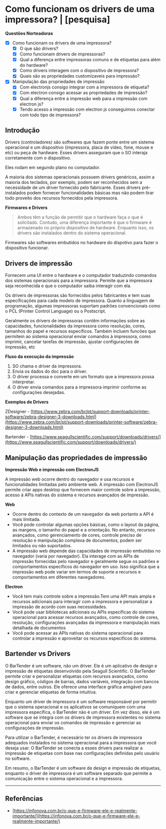 # Como funcionam os drivers de uma impressora? | [pesquisa]

**Questões Norteadoras**

- [x]  Como funcionam os drivers de uma impressora?
    - [x]  O que são drivers?
    - [x]  Como funcionam drivers de impressoras?
    - [x]  Qual a diferença entre impressoras comuns e de etiquetas para além do hardware?
    - [x]  Como drivers interagem com o dispositivo de impressora?
    - [x]  Quais são as propriedades customizaveis para impressão?
- [x]  Manipulação das propriedades de impressão
    - [x]  Com electronjs consigo integrar com a impressora de etiqueta?
    - [x]  Com electron consigo acessar as propriedades de impressão?
    - [x]  Qual a diferença entre a impressão web para a impressão com electron js?
    - [x]  Tendo acesso a impressão com electron js conseguimos conectar com todo tipo de impressora?

## Introdução

Drivers (controladores) são softwares que fazem ponte entre um sistema operacional e um dispositivo (impressora, placa de vídeo, fone, mouse e etc) ou peça de hardware. Esses drivers asseguram que o SO interaja corretamente com o dispositivo.

Eles rodam em segundo plano no computador.

A maioria dos sistemas operacionais possuem drivers genéricos, assim a maioria dos teclados, por exemplo, podem ser reconhecidos sem a necessidade de um driver fornecido pelo fabricante. Esses drivers pré-instalados podem fornecer funcionalidades básicas mas não podem tirar todo proveito dos recursos fornecidos pela impressora. 

**Firmwares e Drivers**

> Ambos têm a função de permitir que o hardware faça o que é solicitado. Contudo, uma diferença importante é que o firmware é armazenado no próprio dispositivo de hardware. Enquanto isso, os drivers são instalados dentro do sistema operacional.
> 

Firmwares são softwares embutidos no hardware do dispotivo para fazer o dispositivo funcionar. 

## **Drivers de impressão**

Fornecem uma UI entre o hardware e o computador traduzindo comandos dos sistemas operacionais para a impressora. Permite que a impressora seja reconhecida e que o computador saiba interagir com ela.

Os drivers de impressoras são fornecidos pelos fabricantes e tem suas específicações para cada modelo de impressora. Quanto a linguagem de programação, algumas impressoras suportam padrões convencionais como o PCL (Printer Control Language) ou o Postscript.

Geralmente os drivers de impressoras contêm informações sobre as capacidades, funcionalidades da impressora como resolução, cores, tamanhos do papel e recursos específicos. Também incluem funcões que permitem ao sistema operacional enviar comandos à impressora, como imprimir, cancelar tarefas de impressão, ajustar configurações de impressão, etc

**Fluxo da execução da impressão**

1. SO chama o driver da impressora.
2. Envia os dados do doc para o driver.
3. O driver processa e converte em um formato que a impressora possa interpretar.
4. O driver envia comandos para a impressora imprimir conforme as configurações desejadas.

**Exemplos de Drivers**

ZDesigner - [https://www.zebra.com/br/pt/support-downloads/printer-software/zebra-designer-3-downloads.html](https://www.zebra.com/br/pt/support-downloads/printer-software/zebra-designer-3-downloads.html)

Bartender - [https://www.seagullscientific.com/support/downloads/drivers/](https://www.seagullscientific.com/support/downloads/drivers/)

## Manipulação das propriedades de impressão

**Impressão Web e impressão com ElectronJS**

A impressão web ocorre dentro do navegador e usa recursos e funcionalidades limitadas pelo ambiente web. A impressão com ElectronJS permite criar apps desktop que fornecem maior controle sobre a impressão, acesso à APIs nativas do sistema e recursos avançados de impressão.

**Web**

- Ocorre dentro do contexto de um navegador da web portanto a API é mais limitada.
- Você pode controlar algumas opções básicas, como o layout da página, as margens, o tamanho do papel e a orientação. No entanto, recursos avançados, como gerenciamento de cores, controle preciso de resolução e manipulação complexa de documentos, podem ser limitados ou não suportados.
- A impressão web depende das capacidades de impressão embutidas no navegador (varia por navegador). Ela interage com as APIs de impressão fornecidas pelo navegador e geralmente segue os padrões e comportamentos específicos do navegador em uso. Isso significa que a impressão web pode variar em termos de suporte a recursos e comportamentos em diferentes navegadores.

**Electron**

- Você tem mais controle sobre a impressão.Tem uma API mais ampla e recursos adicionais para interagir com a impressora e personalizar a impressão de acordo com suas necessidades.
- Você pode usar bibliotecas adicionais ou APIs específicas do sistema operacional para acessar recursos avançados, como controle de cores, resolução, configurações avançadas da impressora e manipulação mais detalhada de documentos
- Você pode acessar as APIs nativas do sistema operacional para controlar a impressão e aproveitar os recursos específicos do sistema.

## Bartender vs Drivers

O BarTender é um software, não um driver. Ele é um aplicativo de design e impressão de etiquetas desenvolvido pela Seagull Scientific. O BarTender permite criar e personalizar etiquetas com recursos avançados, como design gráfico, códigos de barras, dados variáveis, integração com bancos de dados, entre outros. Ele oferece uma interface gráfica amigável para criar e gerenciar etiquetas de forma intuitiva.

Enquanto um driver de impressora é um software responsável por permitir que o sistema operacional e os aplicativos se comuniquem com uma impressora específica, o BarTender não é um driver. Em vez disso, ele é um software que se integra com os drivers de impressora existentes no sistema operacional para enviar os comandos de impressão e gerenciar as configurações de impressão.

Para utilizar o BarTender, é necessário ter os drivers de impressora adequados instalados no sistema operacional para a impressora que você deseja usar. O BarTender se conecta a esses drivers para realizar a impressão de etiquetas com base nas configurações definidas pelo usuário no software.

Em resumo, o BarTender é um software de design e impressão de etiquetas, enquanto o driver de impressora é um software separado que permite a comunicação entre o sistema operacional e a impressora.

---

## Referências
- [https://infonova.com.br/o-que-e-firmware-ele-e-realmente-importante/](https://infonova.com.br/o-que-e-firmware-ele-e-realmente-importante/)